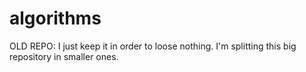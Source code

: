 # algorithms

OLD REPO: I just keep it in order to loose nothing.
I'm splitting this big repository in smaller ones.
